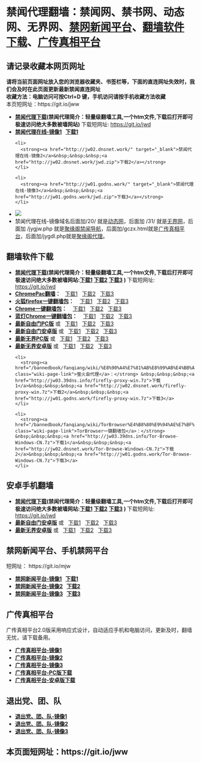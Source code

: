 <h1>禁闻代理翻墙：禁闻网、禁书网、动态网、无界网、<a href="#mobilejinwang">禁网新闻平台</a>、<a href="#fanqiangsoft">翻墙软件下载</a>、<a href="#gczxpt">广传真相平台</a></h1> 
<h2>请记录收藏本网页网址</h2>
<strong>请将当前页面网址放入您的浏览器收藏夹、书签栏等，下面的直连网址失效时，我们会及时在此页面更新最新禁闻直连网址 
<br>收藏方法：电脑访问可按Ctrl+D 键，手机访问请按手机收藏方法收藏</strong>
<br>本页短网址：https://git.io/jww


<div class="boxed-group-inner wiki-auxiliary-content wiki-auxiliary-content-no-bg">

  <ul class="wiki-pages" data-filterable-for="wiki-pages-filter" data-filterable-type="substring">
<li>
      <strong><a href="https://github.com/kgfw/fg/raw/master/jw/jwd.zip">禁闻代理下载</a>(禁闻代理简介：轻量级翻墙工具,一个htm文件,下载后打开即可极速访问绝大多数被墙网站) </strong>下载短网址:  <a href="https://git.io/jwd">https://git.io/jwd</a>
    </li>
 <li>
      <strong><a href="http://jw03.39dns.info/" target="_blank">禁闻代理在线-镜像1</a>&nbsp;&nbsp;&nbsp;<a href="http://jw03.39dns.info/jwd.zip">下载1</a></strong>
    </li>

    <li>
      <strong><a href="http://jw02.dnsnet.work/" target="_blank">禁闻代理在线-镜像2</a>&nbsp;&nbsp;&nbsp;<a href="http://jw02.dnsnet.work/jwd.zip">下载2</a></strong>
    </li>

    <li>
      <strong><a href="http://jw01.godns.work/" target="_blank">禁闻代理在线-镜像3</a>&nbsp;&nbsp;&nbsp;<a href="http://jw01.godns.work/jwd.zip">下载3</a></strong>
    </li>

 <li>
 <img src="https://raw.githubusercontent.com/kgfw/fg/master/jw/qr.jpg" />
    </li>
 <li>
     禁闻代理在线-镜像域名后面加/20/ 就是<a href="http://jw01.godns.work/20/" target="_blank">动态网</a>，后面加 /31/ 就是<a href="http://jw01.godns.work/31/" target="_blank">无界网</a>，后面加 /jygjw.php 就是<a href="http://jw01.godns.work/jygjw.php" target="_blank">聚缘阁禁闻导航</a>，后面加/gczx.html就是<a href="http://jw01.godns.work/gczx.html" target="_blank">广传真相平台</a>，后面加/jygdl.php就是<a href="http://jw01.godns.work/jygdl.php" target="_blank">聚缘阁代理</a>。
    </li>
 

  </ul>

</div>

<a name="fanqiangsoft"></a><h2>翻墙软件下载</h2>
<div class="boxed-group-inner wiki-auxiliary-content wiki-auxiliary-content-no-bg">
  <ul class="wiki-pages" data-filterable-for="wiki-pages-filter" data-filterable-type="substring">

<li>
      <strong><a href="https://github.com/kgfw/fg/raw/master/jw/jwd.zip">禁闻代理下载</a>(禁闻代理简介：轻量级翻墙工具,一个htm文件,下载后打开即可极速访问绝大多数被墙网站:<a href="http://jw03.39dns.info/jwd.zip">下载1</a> <a href="http://jw02.dnsnet.work/jwd.zip">下载2</a> <a href="http://jw01.godns.work/jwd.zip">下载3</a>   ) </strong>下载短网址:  <a href="https://git.io/jwd">https://git.io/jwd</a>
    </li>

 <li>
      <strong><a href="/bannedbook/fanqiang/wiki/ChromePac%E7%BF%BB%E5%A2%99" class="wiki-page-link">ChromePac翻墙</a>：</strong>&nbsp;&nbsp;&nbsp;<a href="http://jw03.39dns.info/ChromePac.7z">下载1</a>&nbsp;&nbsp;&nbsp;<a href="http://jw02.dnsnet.work/ChromePac.7z">下载2</a>&nbsp;&nbsp;&nbsp;<a href="http://jw01.godns.work/ChromePac.7z">下载3</a>
    </li> 


 <li>
      <strong><a href="/bannedbook/fanqiang/wiki/%E7%81%AB%E7%8B%90firefox%E4%B8%80%E9%94%AE%E7%BF%BB%E5%A2%99%E5%8C%85" class="wiki-page-link">火狐firefox一键翻墙包</a>：</strong> &nbsp;&nbsp;&nbsp;<a href="http://jw03.39dns.info/Firefox-Goagent.7z">下载1</a>&nbsp;&nbsp;&nbsp;<a href="http://jw02.dnsnet.work/Firefox-Goagent.7z">下载2</a>&nbsp;&nbsp;&nbsp;<a href="http://jw01.godns.work/Firefox-Goagent.7z">下载3</a>
    </li>    
    <li>
      <strong><a href="/bannedbook/fanqiang/wiki/Chrome%E4%B8%80%E9%94%AE%E7%BF%BB%E5%A2%99%E5%8C%85" class="wiki-page-link">Chrome一键翻墙包</a>：</strong> &nbsp;&nbsp;&nbsp;<a href="http://jw03.39dns.info/Chrome-Goagent.7z">下载1</a>&nbsp;&nbsp;&nbsp;<a href="http://jw02.dnsnet.work/Chrome-Goagent.7z">下载2</a>&nbsp;&nbsp;&nbsp;<a href="http://jw01.godns.work/Chrome-Goagent.7z">下载3</a>
    </li>
    <li>
      <strong><a href="/bannedbook/fanqiang/wiki/%E8%93%9D%E7%81%AFChrome%E4%B8%80%E9%94%AE%E7%BF%BB%E5%A2%99%E5%8C%85" class="wiki-page-link">蓝灯Chrome一键翻墙包</a>：</strong> &nbsp;&nbsp;&nbsp;<a href="http://jw03.39dns.info/ChromeLT.7z">下载1</a>&nbsp;&nbsp;&nbsp;<a href="http://jw02.dnsnet.work/ChromeLT.7z">下载2</a>&nbsp;&nbsp;&nbsp;<a href="http://jw01.godns.work/ChromeLT.7z">下载3</a>
    </li>

 <li>
      <strong><a href="https://git.io/fgp" target="_blank">最新自由门PC版</a></strong> 或&nbsp;&nbsp;&nbsp;<a href="http://jw03.39dns.info/fg.zip">下载1</a>&nbsp;&nbsp;&nbsp;<a href="http://jw02.dnsnet.work/fg.zip">下载2</a>&nbsp;&nbsp;&nbsp;<a href="http://jw01.godns.work/fg.zip">下载3</a>
    </li> 
 <li>
      <strong><a href="https://git.io/fgma" target="_blank">最新自由门安卓版</a></strong> 或&nbsp;&nbsp;&nbsp;<a href="http://jw03.39dns.info/fg.apk">下载1</a>&nbsp;&nbsp;&nbsp;<a href="http://jw02.dnsnet.work/fg.apk">下载2</a>&nbsp;&nbsp;&nbsp;<a href="http://jw01.godns.work/fg.apk">下载3</a>
    </li> 

 <li>
      <strong><a href="https://git.io/HNvvvQ" target="_blank">最新无界PC版</a></strong> 或&nbsp;&nbsp;&nbsp;<a href="http://jw03.39dns.info/u.zip">下载1</a>&nbsp;&nbsp;&nbsp;<a href="http://jw02.dnsnet.work/u.zip">下载2</a>&nbsp;&nbsp;&nbsp;<a href="http://jw01.godns.work/u.zip">下载3</a>
    </li> 

 <li>
      <strong><a href="https://git.io/2S1IBQ" target="_blank">最新无界安卓版</a></strong> 或&nbsp;&nbsp;&nbsp;<a href="http://jw03.39dns.info/u.apk">下载1</a>&nbsp;&nbsp;&nbsp;<a href="http://jw02.dnsnet.work/u.apk">下载2</a>&nbsp;&nbsp;&nbsp;<a href="http://jw01.godns.work/u.apk">下载3</a>
    </li> 



    <li>
      <strong><a href="/bannedbook/fanqiang/wiki/%E8%90%A4%E7%81%AB%E8%99%AB%E4%BB%A3%E7%90%86" class="wiki-page-link">萤火虫代理</a>：</strong> &nbsp;&nbsp;&nbsp;<a href="http://jw03.39dns.info/firefly-proxy-win.7z">下载1</a>&nbsp;&nbsp;&nbsp;<a href="http://jw02.dnsnet.work/firefly-proxy-win.7z">下载2</a>&nbsp;&nbsp;&nbsp;<a href="http://jw01.godns.work/firefly-proxy-win.7z">下载3</a>
    </li>

    <li>
      <strong><a href="/bannedbook/fanqiang/wiki/TorBrowser%E4%B8%80%E9%94%AE%E7%BF%BB%E5%A2%99%E5%8C%85" class="wiki-page-link">TorBrowser一键翻墙包</a>：</strong> &nbsp;&nbsp;&nbsp;<a href="http://jw03.39dns.info/Tor-Browse-Windows-CN.7z">下载1</a>&nbsp;&nbsp;&nbsp;<a href="http://jw02.dnsnet.work/Tor-Browse-Windows-CN.7z">下载2</a>&nbsp;&nbsp;&nbsp;<a href="http://jw01.godns.work/Tor-Browse-Windows-CN.7z">下载3</a>
    </li>

  </ul>
</div>

<a name="androidfq"></a><h2>安卓手机翻墙</h2>
<div class="boxed-group-inner wiki-auxiliary-content wiki-auxiliary-content-no-bg">
  <ul class="wiki-pages" data-filterable-for="wiki-pages-filter" data-filterable-type="substring">

<li>
      <strong><a href="https://github.com/kgfw/fg/raw/master/jw/jwd.zip">禁闻代理下载</a>(禁闻代理简介：轻量级翻墙工具,一个htm文件,下载后打开即可极速访问绝大多数被墙网站:<a href="http://jw03.39dns.info/jwd.zip">下载1</a> <a href="http://jw02.dnsnet.work/jwd.zip">下载2</a> <a href="http://jw01.godns.work/jwd.zip">下载3</a>   ) </strong>下载短网址:  <a href="https://git.io/jwd">https://git.io/jwd</a>

</li>
 <li>
      <strong><a href="https://git.io/fgma" target="_blank">最新自由门安卓版</a></strong> 或&nbsp;&nbsp;&nbsp;<a href="http://jw03.39dns.info/fg.apk">下载1</a>&nbsp;&nbsp;&nbsp;<a href="http://jw02.dnsnet.work/fg.apk">下载2</a>&nbsp;&nbsp;&nbsp;<a href="http://jw01.godns.work/fg.apk">下载3</a>
    </li> 
 <li>
      <strong><a href="https://git.io/2S1IBQ" target="_blank">最新无界安卓版</a></strong> 或&nbsp;&nbsp;&nbsp;<a href="http://jw03.39dns.info/u.apk">下载1</a>&nbsp;&nbsp;&nbsp;<a href="http://jw02.dnsnet.work/u.apk">下载2</a>&nbsp;&nbsp;&nbsp;<a href="http://jw01.godns.work/u.apk">下载3</a>
    </li> 
  </ul>
</div>

<h2>禁网新闻平台、手机禁网平台</h2><a name="mobilejinwang"></a> 短网址： https://git.io/mjw
<div class="boxed-group-inner wiki-auxiliary-content wiki-auxiliary-content-no-bg">
  <ul class="wiki-pages" data-filterable-for="wiki-pages-filter" data-filterable-type="substring">
    <li>
      <strong><a href="http://jw03.39dns.info/1/" target="_blank">禁网新闻平台-镜像1</a>&nbsp;&nbsp;&nbsp;<a href="http://jw03.39dns.info/jwd.zip">下载1</a></strong>
    </li>
    <li>
      <strong><a href="http://jw02.dnsnet.work/1/" target="_blank">禁网新闻平台-镜像2</a>&nbsp;&nbsp;&nbsp;<a href="http://jw02.dnsnet.work/jwd.zip">下载2</a></strong>
    </li>
    <li>
      <strong><a href="http://jw01.godns.work/1/" target="_blank">禁网新闻平台-镜像3</a>&nbsp;&nbsp;&nbsp;<a href="http://jw01.godns.work/jwd.zip">下载3</a></strong>
    </li>
  </ul>
</div>

<h2>广传真相平台</h2><a name="gczxpt"></a>
<div class="boxed-group-inner wiki-auxiliary-content wiki-auxiliary-content-no-bg">
广传真相平台2.0版采用响应式设计，自动适应手机和电脑访问，更新及时，翻墙无忧，请下载备用。
  <ul class="wiki-pages" data-filterable-for="wiki-pages-filter" data-filterable-type="substring">
    <li>
      <strong><a href="http://jw03.39dns.info/gczx.html" class="wiki-page-link" target="_blank">广传真相平台-镜像1</a></strong>
    </li>
    <li>
      <strong><a href="http://jw02.dnsnet.work/gczx.html" class="wiki-page-link" target="_blank">广传真相平台-镜像2</a></strong>
    </li>
    <li>
      <strong><a href="http://jw01.godns.work/gczx.html" class="wiki-page-link" target="_blank">广传真相平台-镜像3</a></strong>
    </li>
  <li>
      <strong><a href="http://jw02.dnsnet.work/wstp.zip" class="wiki-page-link" target="_blank">广传真相平台-PC版下载</a></strong>
    </li>
  <li>
      <strong><a href="http://jw02.dnsnet.work/wstp.apk" class="wiki-page-link" target="_blank">广传真相平台-安卓版下载</a></strong>
    </li>
  </ul>
</div>

<h2>退出党、团、队</h2><a name="3tui"></a>
<div class="boxed-group-inner wiki-auxiliary-content wiki-auxiliary-content-no-bg">
  <ul class="wiki-pages" data-filterable-for="wiki-pages-filter" data-filterable-type="substring">
    <li>
      <strong><a href="http://jw03.39dns.info/98/" class="wiki-page-link" target="_blank">退出党、团、队-镜像1</a></strong>
    </li>
    <li>
      <strong><a href="http://jw02.dnsnet.work/98/" class="wiki-page-link" target="_blank">退出党、团、队-镜像2</a></strong>
    </li>
    <li>
      <strong><a href="http://jw01.godns.work/98/" class="wiki-page-link" target="_blank">退出党、团、队-镜像3</a></strong>
    </li>
  </ul>
</div>

<h2>
本页面短网址：https://git.io/jww
</h2>